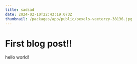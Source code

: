 ```yaml
---
title: sadsad
date: 2024-02-10T22:43:19.073Z
thumbnail: /packages/app/public/pexels-veeterzy-38136.jpg
---
```

# First blog post!!

hello world!
